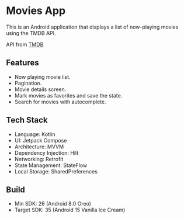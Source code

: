 # Movies App
This is an Android application that displays a list of now-playing movies using the TMDB API.

API from [TMDB](https://www.themoviedb.org/)

## Features
- Now playing movie list.
- Pagination.
- Movie details screen.
- Mark movies as favorites and save the state.
- Search for movies with autocomplete.

## Tech Stack
- Language: Kotlin
- UI: Jetpack Compose
- Architecture: MVVM
- Dependency Injection: Hilt
- Networking: Retrofit
- State Management: StateFlow
- Local Storage: SharedPreferences

## Build
- Min SDK: 26 (Android 8.0 Oreo)
- Target SDK: 35 (Android 15 Vanilla Ice Cream)
